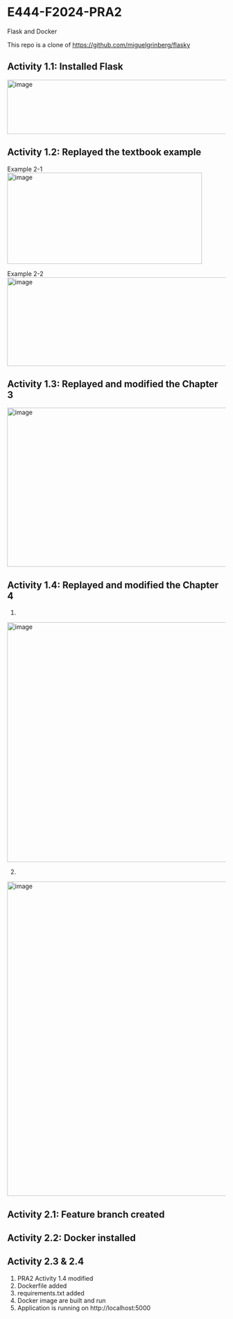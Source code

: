 # E444-F2024-PRA2
Flask and Docker

This repo is a clone of https://github.com/miguelgrinberg/flasky

## Activity 1.1: Installed Flask
<img width="913" height="125" alt="image" src="https://github.com/user-attachments/assets/a6b89a9f-bc62-4006-95bc-09d6890ad9e6" />

## Activity 1.2: Replayed the textbook example

Example 2-1
<img width="449" height="210" alt="image" src="https://github.com/user-attachments/assets/48717c66-7d77-4a9b-a309-6f4a0ec5679b" />

Example 2-2
<img width="543" height="204" alt="image" src="https://github.com/user-attachments/assets/9b1dcc9e-81ed-4eda-a7c8-a7a555103a34" />

## Activity 1.3: Replayed and modified the Chapter 3
<img width="757" height="366" alt="image" src="https://github.com/user-attachments/assets/b500530e-64aa-4374-90a4-cae896853a5b" />

## Activity 1.4: Replayed and modified the Chapter 4
1.
<img width="2136" height="552" alt="image" src="https://github.com/user-attachments/assets/68db9cf1-7a66-4bef-a5de-e4d33325c625" />

2. 
<img width="2111" height="724" alt="image" src="https://github.com/user-attachments/assets/40b61018-8f86-47ab-b12b-4a53defb3674" />

## Activity 2.1: Feature branch created

## Activity 2.2: Docker installed

## Activity 2.3 & 2.4
1. PRA2 Activity 1.4 modified
2. Dockerfile added
3. requirements.txt added
4. Docker image are built and run
5. Application is running on http://localhost:5000
